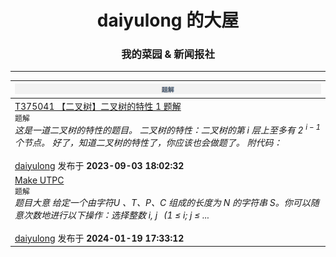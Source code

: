 <h1><center>daiyulong 的大屋</center></h1>

<h3><center>我的菜园 & 新闻报社</center></h3>

---

| ![tijie](picture\tijie.png)                                  |
| :----------------------------------------------------------- |
| [T375041 【二叉树】二叉树的特性 1 题解](article/tijie-t375041.html)<br>`题解`<br>*这是一道二叉树的特性的题目。 二叉树的特性：二叉树的第 i 层上至多有 2 $^{i-1}$ 个节点。 好了，知道二叉树的特性了，你应该也会做题了。 附代码：*<br><br>[daiyulong](writer\daiyulong.html) 发布于 **2023-09-03 18:02:32** |
| [Make UTPC](article/tijie-make-utpc.html)<br>`题解`<br>*题目大意 给定一个由字符U 、T、P、C 组成的长度为 $N$ 的字符串 $S$。你可以随意次数地进行以下操作：选择整数 $i,\ j\ \,\ (1\ \leq\ i;\ j\ \leq$ ...*<br><br>[daiyulong](writer\daiyulong.html) 发布于 **2024-01-19 17:33:12** |

